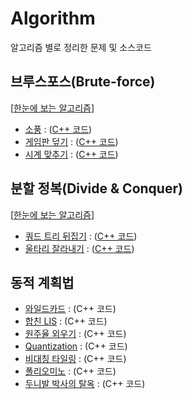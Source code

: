 # Algorithm
알고리즘 별로 정리한 문제 및 소스코드

## 브루스포스(Brute-force)
[[한눈에 보는 알고리즘](https://github.com/Eucha09/Algorithm/blob/main/bruteforce/explain.md)]
* [소풍](https://algospot.com/judge/problem/read/PICNIC) : ([C++ 코드](https://github.com/Eucha09/Algorithm/blob/main/bruteforce/picnic.cpp))
* [게임판 덮기](https://algospot.com/judge/problem/read/BOARDCOVER) : ([C++ 코드](https://github.com/Eucha09/Algorithm/blob/main/bruteforce/boardcover.cpp))
* [시계 맞추기](https://algospot.com/judge/problem/read/CLOCKSYNC) : ([C++ 코드](https://github.com/Eucha09/Algorithm/blob/main/bruteforce/clocksync.cpp))
## 분할 정복(Divide & Conquer)
[[한눈에 보는 알고리즘](https://github.com/Eucha09/Algorithm/blob/main/dc/explain.md)]
* [쿼드 트리 뒤집기](https://algospot.com/judge/problem/read/QUADTREE) : ([C++ 코드](https://github.com/Eucha09/Algorithm/blob/main/dc/quadtree.cpp))
* [울타리 잘라내기](https://algospot.com/judge/problem/read/FENCE) : ([C++ 코드](https://github.com/Eucha09/Algorithm/blob/main/dc/fence.cpp))
## 동적 계획법
* [와일드카드](https://algospot.com/judge/problem/read/WILDCARD) : (C++ 코드)
* [합친 LIS](https://algospot.com/judge/problem/read/JLIS) : (C++ 코드)
* [원주율 외우기](https://algospot.com/judge/problem/read/PI) : (C++ 코드)
* [Quantization](https://algospot.com/judge/problem/read/QUANTIZE) : (C++ 코드)
* [비대칭 타일링](https://algospot.com/judge/problem/read/ASYMTILING) : (C++ 코드)
* [폴리오미노](https://algospot.com/judge/problem/read/POLY) : (C++ 코드)
* [두니발 박사의 탈옥](https://algospot.com/judge/problem/read/NUMB3RS) : (C++ 코드)
